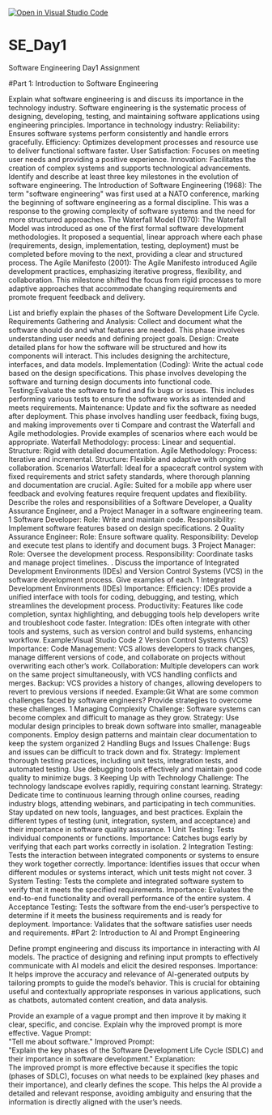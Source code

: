 [![Open in Visual Studio Code](https://classroom.github.com/assets/open-in-vscode-2e0aaae1b6195c2367325f4f02e2d04e9abb55f0b24a779b69b11b9e10269abc.svg)](https://classroom.github.com/online_ide?assignment_repo_id=15569946&assignment_repo_type=AssignmentRepo)
# SE_Day1
Software Engineering Day1 Assignment

#Part 1: Introduction to Software Engineering

Explain what software engineering is and discuss its importance in the technology industry.
Software engineering is the systematic process of designing, developing, testing, and maintaining software applications using engineering principles.
Importance in technology industry:
Reliability: Ensures software systems perform consistently and handle errors gracefully.
Efficiency: Optimizes development processes and resource use to deliver functional software faster.
User Satisfaction: Focuses on meeting user needs and providing a positive experience.
Innovation: Facilitates the creation of complex systems and supports technological advancements.
Identify and describe at least three key milestones in the evolution of software engineering.
The Introduction of Software Engineering (1968): The term "software engineering" was first used at a NATO conference, marking the beginning of software engineering as a formal discipline. This was a response to the growing complexity of software systems and the need for more structured approaches.
The Waterfall Model (1970): The Waterfall Model was introduced as one of the first formal software development methodologies. It proposed a sequential, linear approach where each phase (requirements, design, implementation, testing, deployment) must be completed before moving to the next, providing a clear and structured process.
The Agile Manifesto (2001): The Agile Manifesto introduced Agile development practices, emphasizing iterative progress, flexibility, and collaboration. This milestone shifted the focus from rigid processes to more adaptive approaches that accommodate changing requirements and promote frequent feedback and delivery.

List and briefly explain the phases of the Software Development Life Cycle.
Requirements Gathering and Analysis: Collect and document what the software should do and what features are needed. This phase involves understanding user needs and defining project goals.
Design: Create detailed plans for how the software will be structured and how its components will interact. This includes designing the architecture, interfaces, and data models.
Implementation (Coding): Write the actual code based on the design specifications. This phase involves developing the software and turning design documents into functional code.
Testing:Evaluate the software to find and fix bugs or issues. This includes performing various tests to ensure the software works as intended and meets requirements.
Maintenance: Update and fix the software as needed after deployment. This phase involves handling user feedback, fixing bugs, and making improvements over ti
Compare and contrast the Waterfall and Agile methodologies. Provide examples of scenarios where each would be appropriate.
Waterfall Methodology:
process: Linear and sequential.
Structure: Rigid with detailed documentation.
Agile Methodology:
Process: Iterative and incremental.
Structure: Flexible and adaptive with ongoing collaboration.
Scenarios
Waterfall: Ideal for a spacecraft control system with fixed requirements and strict safety standards, where thorough planning and documentation are crucial.
Agile: Suited for a mobile app where user feedback and evolving features require frequent updates and flexibility.
Describe the roles and responsibilities of a Software Developer, a Quality Assurance Engineer, and a Project Manager in a software engineering team.
1 Software Developer:
Role: Write and maintain code.
Responsibility: Implement software features based on design specifications.
2 Quality Assurance Engineer:
Role: Ensure software quality.
Responsibility: Develop and execute test plans to identify and document bugs.
3 Project Manager:
Role: Oversee the development process.
Responsibility: Coordinate tasks and manage project timelines. .
Discuss the importance of Integrated Development Environments (IDEs) and Version Control Systems (VCS) in the software development process. Give examples of each.
1 Integrated Development Environments (IDEs)
Importance:
Efficiency: IDEs provide a unified interface with tools for coding, debugging, and testing, which streamlines the development process.
Productivity: Features like code completion, syntax highlighting, and debugging tools help developers write and troubleshoot code faster.
Integration: IDEs often integrate with other tools and systems, such as version control and build systems, enhancing workflow.
Example:Visual Studio Code
2 Version Control Systems (VCS)
Importance:
Code Management: VCS allows developers to track changes, manage different versions of code, and collaborate on projects without overwriting each other’s work.
Collaboration: Multiple developers can work on the same project simultaneously, with VCS handling conflicts and merges.
Backup: VCS provides a history of changes, allowing developers to revert to previous versions if needed.
Example:Git
What are some common challenges faced by software engineers? Provide strategies to overcome these challenges.
1 Managing Complexity
Challenge: Software systems can become complex and difficult to manage as they grow.
Strategy: Use modular design principles to break down software into smaller, manageable components. Employ design patterns and maintain clear documentation to keep the system organized
2 Handling Bugs and Issues
Challenge: Bugs and issues can be difficult to track down and fix.
Strategy: Implement thorough testing practices, including unit tests, integration tests, and automated testing. Use debugging tools effectively and maintain good code quality to minimize bugs.
3 Keeping Up with Technology
Challenge: The technology landscape evolves rapidly, requiring constant learning.
Strategy: Dedicate time to continuous learning through online courses, reading industry blogs, attending webinars, and participating in tech communities. Stay updated on new tools, languages, and best practices.
Explain the different types of testing (unit, integration, system, and acceptance) and their importance in software quality assurance.
1 Unit Testing: Tests individual components or functions.
Importance: Catches bugs early by verifying that each part works correctly in isolation.
2 Integration Testing: Tests the interaction between integrated components or systems to ensure they work together correctly.
Importance: Identifies issues that occur when different modules or systems interact, which unit tests might not cover.
3 System Testing: Tests the complete and integrated software system to verify that it meets the specified requirements.
Importance: Evaluates the end-to-end functionality and overall performance of the entire system.
4 Acceptance Testing: Tests the software from the end-user’s perspective to determine if it meets the business requirements and is ready for deployment.
Importance: Validates that the software satisfies user needs and requirements.
#Part 2: Introduction to AI and Prompt Engineering


Define prompt engineering and discuss its importance in interacting with AI models.
The practice of designing and refining input prompts to effectively communicate with AI models and elicit the desired responses.
Importance: It helps improve the accuracy and relevance of AI-generated outputs by tailoring prompts to guide the model’s behavior. This is crucial for obtaining useful and contextually appropriate responses in various applications, such as chatbots, automated content creation, and data analysis.

Provide an example of a vague prompt and then improve it by making it clear, specific, and concise. Explain why the improved prompt is more effective.
Vague Prompt:  
"Tell me about software."
Improved Prompt:  
"Explain the key phases of the Software Development Life Cycle (SDLC) and their importance in software development."
Explanation:  
The improved prompt is more effective because it specifies the topic (phases of SDLC), focuses on what needs to be explained (key phases and their importance), and clearly defines the scope. This helps the AI provide a detailed and relevant response, avoiding ambiguity and ensuring that the information is directly aligned with the user’s needs.

